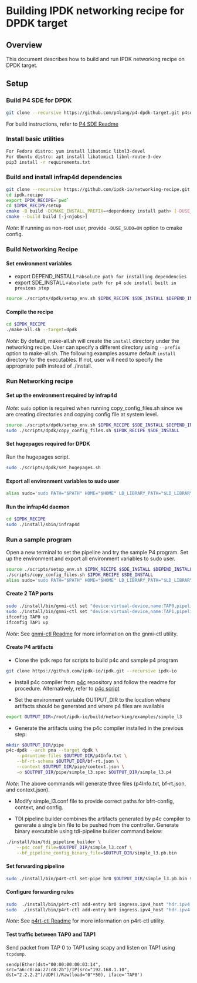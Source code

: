 # Building IPDK networking recipe for DPDK target

## Overview

This document describes how to build and run IPDK networking recipe on DPDK target.

## Setup

### Build P4 SDE for DPDK

```bash
git clone --recursive https://github.com/p4lang/p4-dpdk-target.git p4sde
```

For build instructions, refer to [P4 SDE Readme](https://github.com/p4lang/p4-dpdk-target/blob/main/README.md#building-and-installing)

### Install basic utilities

```bash
For Fedora distro: yum install libatomic libnl3-devel
For Ubuntu distro: apt install libatomic1 libnl-route-3-dev
pip3 install -r requirements.txt
```

### Build and install infrap4d dependencies

```bash
git clone --recursive https://github.com/ipdk-io/networking-recipe.git ipdk.recipe
cd ipdk.recipe
export IPDK_RECIPE=`pwd`
cd $IPDK_RECIPE/setup
cmake -B build -DCMAKE_INSTALL_PREFIX=<dependency install path> [-DUSE_SUDO=ON]
cmake --build build [-j<njobs>]
```

*Note*: If running as non-root user, provide `-DUSE_SUDO=ON` option to cmake
config.

### Build Networking Recipe

#### Set environment variables

- export DEPEND_INSTALL=`absolute path for installing dependencies`
- export SDE_INSTALL=`absolute path for p4 sde install built in previous step`

```bash
source ./scripts/dpdk/setup_env.sh $IPDK_RECIPE $SDE_INSTALL $DEPEND_INSTALL 
```

#### Compile the recipe

```bash
cd $IPDK_RECIPE
./make-all.sh --target=dpdk
```

*Note*: By default, make-all.sh will create the `install` directory under the
networking recipe. User can specify a different directory using `--prefix`
option to make-all.sh. The following examples assume default `install`
directory for the executables. If not, user will need to specify the
appropriate path instead of ./install.

### Run Networking recipe

#### Set up the environment required by infrap4d

*Note*: `sudo` option is required when running copy_config_files.sh since
we are creating directories and copying config file at system level.

```bash
source ./scripts/dpdk/setup_env.sh $IPDK_RECIPE $SDE_INSTALL $DEPEND_INSTALL
sudo ./scripts/dpdk/copy_config_files.sh $IPDK_RECIPE $SDE_INSTALL
```

#### Set hugepages required for DPDK

Run the hugepages script.

```bash
sudo ./scripts/dpdk/set_hugepages.sh
```

#### Export all environment variables to sudo user

```bash
alias sudo='sudo PATH="$PATH" HOME="$HOME" LD_LIBRARY_PATH="$LD_LIBRARY_PATH" SDE_INSTALL="$SDE_INSTALL"'
```

#### Run the infrap4d daemon

```bash
cd $IPDK_RECIPE
sudo ./install/sbin/infrap4d
```

### Run a sample program

Open a new terminal to set the pipeline and try the sample P4 program.
Set up the environment and export all environment variables to sudo user.

```bash
source ./scripts/setup_env.sh $IPDK_RECIPE $SDE_INSTALL $DEPEND_INSTALL
./scripts/copy_config_files.sh $IPDK_RECIPE $SDE_INSTALL
alias sudo='sudo PATH="$PATH" HOME="$HOME" LD_LIBRARY_PATH="$LD_LIBRARY_PATH" SDE_INSTALL="$SDE_INSTALL"'
```

#### Create 2 TAP ports

```bash
sudo ./install/bin/gnmi-ctl set "device:virtual-device,name:TAP0,pipeline-name:pipe,mempool-name:MEMPOOL0,mtu:1500,port-type:TAP"
sudo ./install/bin/gnmi-ctl set "device:virtual-device,name:TAP1,pipeline-name:pipe,mempool-name:MEMPOOL0,mtu:1500,port-type:TAP"
ifconfig TAP0 up
ifconfig TAP1 up
```

 *Note*: See [gnmi-ctl Readme](https://github.com/ipdk-io/networking-recipe/blob/main/docs/dpdk/gnmi-ctl.rst)
 for more information on the gnmi-ctl utility.

#### Create P4 artifacts

- Clone the ipdk repo for scripts to build p4c and sample p4 program

```bash
git clone https://github.com/ipdk-io/ipdk.git --recursive ipdk-io
```

- Install p4c compiler from [p4c](https://github.com/p4lang/p4c) repository
  and follow the readme for procedure. Alternatively, refer to
  [p4c script](https://github.com/ipdk-io/ipdk/blob/main/build/networking/scripts/build_p4c.sh)

- Set the environment variable OUTPUT_DIR to the location where artifacts
  should be generated and where p4 files are available

```bash
export OUTPUT_DIR=/root/ipdk-io/build/networking/examples/simple_l3
```

- Generate the artifacts using the p4c compiler installed in the previous step:

```bash
mkdir $OUTPUT_DIR/pipe
p4c-dpdk --arch pna --target dpdk \
    --p4runtime-files $OUTPUT_DIR/p4Info.txt \
    --bf-rt-schema $OUTPUT_DIR/bf-rt.json \
    --context $OUTPUT_DIR/pipe/context.json \
    -o $OUTPUT_DIR/pipe/simple_l3.spec $OUTPUT_DIR/simple_l3.p4
```

*Note*: The above commands will generate three files (p4Info.txt, bf-rt.json,
and context.json).

- Modify simple_l3.conf file to provide correct paths for bfrt-config, context,
  and config.

- TDI pipeline builder combines the artifacts generated by p4c compiler to
  generate a single bin file to be pushed from the controller.
  Generate binary executable using tdi-pipeline builder command below:

```bash
./install/bin/tdi_pipeline_builder \
    --p4c_conf_file=$OUTPUT_DIR/simple_l3.conf \
    --bf_pipeline_config_binary_file=$OUTPUT_DIR/simple_l3.pb.bin
```

#### Set forwarding pipeline

```bash
sudo ./install/bin/p4rt-ctl set-pipe br0 $OUTPUT_DIR/simple_l3.pb.bin $OUTPUT_DIR/p4Info.txt
```

#### Configure forwarding rules

```bash
sudo  ./install/bin/p4rt-ctl add-entry br0 ingress.ipv4_host "hdr.ipv4.dst_addr=1.1.1.1,action=ingress.send(0)"
sudo  ./install/bin/p4rt-ctl add-entry br0 ingress.ipv4_host "hdr.ipv4.dst_addr=2.2.2.2,action=ingress.send(1)"
```

 *Note*: See [p4rt-ctl Readme](https://github.com/ipdk-io/networking-recipe/blob/main/docs/p4rt-ctl.rst) for more information on p4rt-ctl utility.

#### Test traffic between TAP0 and TAP1

Send packet from TAP 0 to TAP1 using scapy and listen on TAP1 using `tcpdump`.

```text
sendp(Ether(dst="00:00:00:00:03:14", src="a6:c0:aa:27:c8:2b")/IP(src="192.168.1.10", dst="2.2.2.2")/UDP()/Raw(load="0"*50), iface='TAP0')
```
